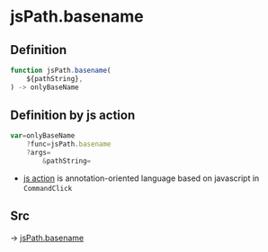 # jsPath.basename

## Definition

```js.js
function jsPath.basename(
	${pathString},
) -> onlyBaseName
```


## Definition by js action

```js.js
var=onlyBaseName
	?func=jsPath.basename
	?args=
		&pathString=
```

- [js action](#) is annotation-oriented language based on javascript in `CommandClick`

## Src

-> [jsPath.basename](https://github.com/puutaro/CommandClick/blob/master/app/src/main/java/com/puutaro/commandclick/fragment_lib/terminal_fragment/js_interface/JsPath.kt#L104)


